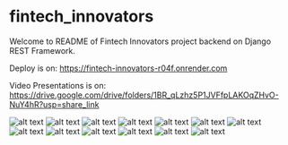 # fintech_innovators

Welcome to README of Fintech Innovators project backend on Django REST Framework.

Deploy is on: https://fintech-innovators-r04f.onrender.com

Video Presentations is on: https://drive.google.com/drive/folders/1BR_qLzhz5P1JVFfpLAKOqZHvO-NuY4hR?usp=share_link


![alt text](<Screenshot 2024-04-16 at 20.46.08.png>) ![alt text](<Screenshot 2024-04-16 at 20.55.30.png>) ![alt text](<Screenshot 2024-04-16 at 19.47.29.png>) ![alt text](<Screenshot 2024-04-16 at 20.55.28.png>) ![alt text](<Screenshot 2024-04-16 at 20.55.50.png>) ![alt text](<Screenshot 2024-04-16 at 20.55.59.png>) ![alt text](<Screenshot 2024-04-16 at 19.47.11.png>) ![alt text](<Screenshot 2024-04-16 at 20.55.24.png>) ![alt text](<Screenshot 2024-04-16 at 20.55.44.png>) ![alt text](<Screenshot 2024-04-16 at 20.55.14.png>) ![alt text](<Screenshot 2024-04-16 at 20.55.41.png>) ![alt text](<Screenshot 2024-04-16 at 20.55.35.png>) ![alt text](<Screenshot 2024-04-16 at 20.46.29.png>)
